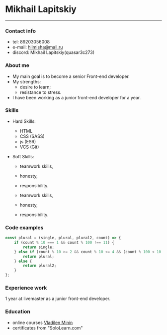 # Mikhail Lapitskiy
___
### Contact info

- tel: 89203056008
- e-mail: hiimisha@mail.ru
- discord: Mikhail Lapitskiy(quasar3c273)

### About me

- My main goal is to become a senior Front-end developer.
- My strengths:
    - desire to learn;
    - resistance to stress.
- I have been working as a junior front-end developer for a year.

### Skills

- Hard Skills:

    - HTML
    - CSS (SASS)
    - js (ES6)
    - VCS (Git)

- Soft Skills:

    - teamwork skills,
    - honesty,
    - responsibility.

  - teamwork skills,
  - honesty,
  - responsibility.

### Code examples

```js
const plural = (single, plural, plural2, count) => {
    if (count % 10 === 1 && count % 100 !== 11) {
        return single;
    } else if (count % 10 >= 2 && count % 10 <= 4 && (count % 100 < 10 || count % 100 >= 20)) {
        return plural;
    } else {
        return plural2;
    }
};
```

### Experience work

1 year at livemaster as a junior front-end developer.

### Education

- online courses [Vladilen Minin](https://www.youtube.com/channel/UCg8ss4xW9jASrqWGP30jXiw)
- certificates from "SoloLearn.com"
